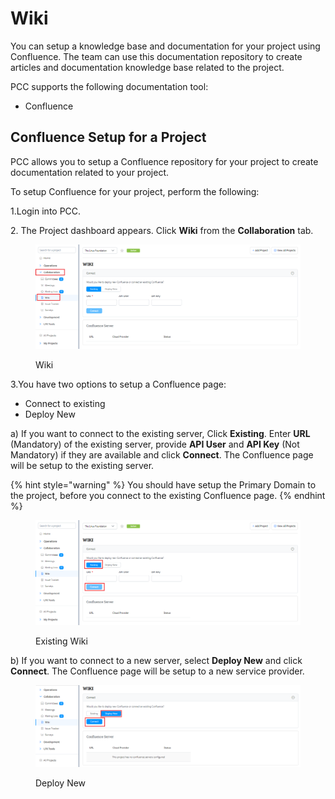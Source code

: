 # Wiki

You can setup a knowledge base and documentation for your project using Confluence. The team can use this documentation repository to create articles and documentation knowledge base related to the project.

PCC supports the following documentation tool:

* Confluence

## Confluence Setup for a Project <a href="#confluence-setup-for-a-project" id="confluence-setup-for-a-project"></a>

PCC allows you to setup a Confluence repository for your project to create documentation related to your project.

To setup Confluence for your project, perform the following:

1.Login into PCC.

2\. The Project dashboard appears. Click **Wiki**  from the **Collaboration** tab.

<figure><img src="../../../.gitbook/assets/image (1) (1) (1) (1) (1) (1) (1) (1) (1) (1) (1) (1).png" alt=""><figcaption><p>Wiki</p></figcaption></figure>

3.You have two options to setup a Confluence page:

* Connect to existing
* Deploy New

a) If you want to connect to the existing server, Click **Existing**. Enter **URL** (Mandatory) of the existing server, provide **API User** and **API Key** (Not Mandatory) if they are available  and click **Connect**. The Confluence page will be setup to the existing server.

{% hint style="warning" %}
You should have setup the Primary Domain to the project, before you connect to the existing Confluence page.&#x20;
{% endhint %}

<figure><img src="../../../.gitbook/assets/image (1) (1) (1) (1) (1) (1) (1) (1) (1) (1) (1) (1) (1).png" alt=""><figcaption><p>Existing Wiki</p></figcaption></figure>

b) If you want to connect to a new server, select **Deploy New** and click **Connect**. The Confluence page will be setup to a new service provider.

<figure><img src="../../../.gitbook/assets/image (2) (1) (1) (1).png" alt=""><figcaption><p>Deploy New </p></figcaption></figure>
